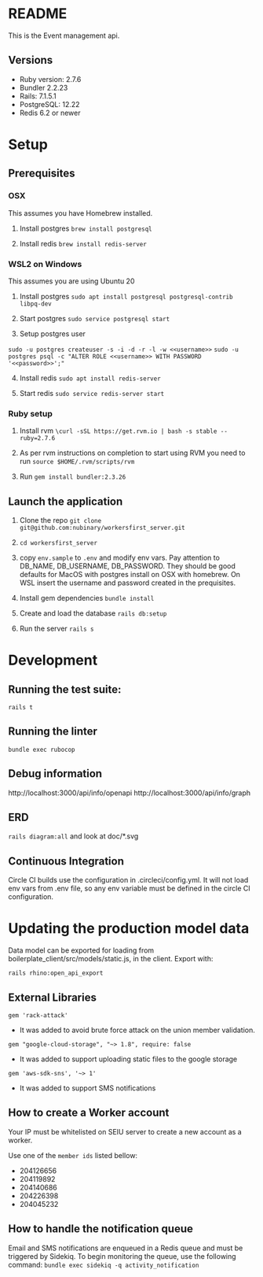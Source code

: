# README

This is the Event management api.

## Versions

- Ruby version: 2.7.6
- Bundler 2.2.23
- Rails: 7.1.5.1
- PostgreSQL: 12.22
- Redis 6.2 or newer

# Setup

## Prerequisites

### OSX

This assumes you have Homebrew installed.

1. Install postgres `brew install postgresql`

2. Install redis `brew install redis-server`

### WSL2 on Windows

This assumes you are using Ubuntu 20

1. Install postgres `sudo apt install postgresql postgresql-contrib libpq-dev`

2. Start postgres `sudo service postgresql start`

3. Setup postgres user

`sudo -u postgres createuser -s -i -d -r -l -w <<username>>`
`sudo -u postgres psql -c "ALTER ROLE <<username>> WITH PASSWORD '<<password>>';"`

4. Install redis `sudo apt install redis-server`

5. Start redis `sudo service redis-server start`

### Ruby setup

1. Install rvm `\curl -sSL https://get.rvm.io | bash -s stable --ruby=2.7.6`

2. As per rvm instructions on completion to start using RVM you need to run `source $HOME/.rvm/scripts/rvm`

3. Run `gem install bundler:2.3.26`

## Launch the application

1. Clone the repo `git clone git@github.com:nubinary/workersfirst_server.git`

2. `cd workersfirst_server`

3. copy `env.sample` to `.env` and modify env vars. Pay attention to DB_NAME, DB_USERNAME, DB_PASSWORD. They should be good defaults for MacOS with postgres install on OSX with homebrew. On WSL insert the username and password created in the prequisites.

4. Install gem dependencies `bundle install`

5. Create and load the database `rails db:setup`

6. Run the server `rails s`

# Development

## Running the test suite:

`rails t`

## Running the linter

`bundle exec rubocop`

## Debug information

http://localhost:3000/api/info/openapi
http://localhost:3000/api/info/graph

## ERD

`rails diagram:all` and look at doc/\*.svg

## Continuous Integration

Circle CI builds use the configuration in .circleci/config.yml. It will not load env vars from .env file, so any env variable must be defined in the circle CI configuration.

# Updating the production model data

Data model can be exported for loading from boilerplate_client/src/models/static.js, in the client. Export with:

```
rails rhino:open_api_export
```

## External Libraries

`gem 'rack-attack'`
* It was added to avoid brute force attack on the union member validation.

`gem "google-cloud-storage", "~> 1.8", require: false`
* It was added to support uploading static files to the google storage  

`gem 'aws-sdk-sns', '~> 1'`
* It was added to support SMS notifications 

## How to create a Worker account

Your IP must be whitelisted on SEIU server to create a new account as a worker.

Use one of the `member ids` listed bellow:
- 204126656
- 204119892
- 204140686
- 204226398
- 204045232

## How to handle the notification queue

Email and SMS notifications are enqueued in a Redis queue and must be triggered by Sidekiq.
To begin monitoring the queue, use the following command: `bundle exec sidekiq -q activity_notification`
